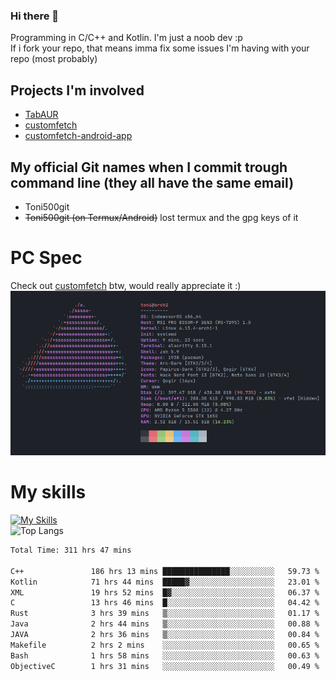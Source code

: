 ### Hi there 👋

Programming in C/C++ and Kotlin. I'm just a noob dev :p\
If i fork your repo, that means imma fix some issues I'm having with your repo (most probably)

## Projects I'm involved
 - [TabAUR](https://github.com/BurntRanch/TabAUR)
 - [customfetch](https://github.com/Toni500github/customfetch)
 - [customfetch-android-app](https://github.com/Toni500github/customfetch-android-app)

## My official Git names when I commit trough command line (they all have the same email)
* Toni500git
* ~~Toni500git (on Termux/Android)~~ lost termux and the gpg keys of it

# PC Spec
Check out [customfetch](https://github.com/Toni500github/customfetch) btw, would really appreciate it :)
![screenshot.png](https://github.com/Toni500github/customfetch/raw/main/screenshot.png)

# My skills
[![My Skills](https://skillicons.dev/icons?i=cpp,bash,kotlin,androidstudio,arch,linux&theme=light)](https://skillicons.dev)\
![Top Langs](https://github-readme-stats.vercel.app/api/top-langs/?username=Toni500github&layout=compact)

<!--START_SECTION:waka-->

```txt
Total Time: 311 hrs 47 mins

C++               186 hrs 13 mins ███████████████░░░░░░░░░░   59.73 %
Kotlin            71 hrs 44 mins  █████▓░░░░░░░░░░░░░░░░░░░   23.01 %
XML               19 hrs 52 mins  █▓░░░░░░░░░░░░░░░░░░░░░░░   06.37 %
C                 13 hrs 46 mins  █░░░░░░░░░░░░░░░░░░░░░░░░   04.42 %
Rust              3 hrs 39 mins   ▒░░░░░░░░░░░░░░░░░░░░░░░░   01.17 %
Java              2 hrs 44 mins   ▒░░░░░░░░░░░░░░░░░░░░░░░░   00.88 %
JAVA              2 hrs 36 mins   ▒░░░░░░░░░░░░░░░░░░░░░░░░   00.84 %
Makefile          2 hrs 2 mins    ░░░░░░░░░░░░░░░░░░░░░░░░░   00.65 %
Bash              1 hrs 58 mins   ░░░░░░░░░░░░░░░░░░░░░░░░░   00.63 %
ObjectiveC        1 hrs 31 mins   ░░░░░░░░░░░░░░░░░░░░░░░░░   00.49 %
```

<!--END_SECTION:waka-->
